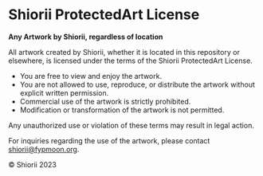 # Shiorii ProtectedArt License

**Any Artwork by Shiorii, regardless of location**

All artwork created by Shiorii, whether it is located in this repository or elsewhere, is licensed under the terms of the Shiorii ProtectedArt License.

- You are free to view and enjoy the artwork.
- You are not allowed to use, reproduce, or distribute the artwork without explicit written permission.
- Commercial use of the artwork is strictly prohibited.
- Modification or transformation of the artwork is not permitted.

Any unauthorized use or violation of these terms may result in legal action.

For inquiries regarding the use of the artwork, please contact shiorii@fypmoon.org.

© Shiorii 2023
